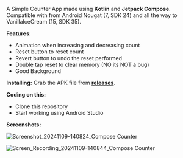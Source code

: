 A Simple Counter App made using **Kotlin** and **Jetpack Compose**. Compatible with from Android Nougat (7, SDK 24) and all the way to VanillaIceCream (15, SDK 35).

**Features:**
- Animation when increasing and decreasing count
- Reset button to reset count
- Revert button to undo the reset performed
- Double tap reset to clear memory (NO its NOT a bug)
- Good Background

**Installing:**
Grab the APK file from [**releases**](https://github.com/GurvirS9/kotlinCompose-Counter/releases).

**Coding on this:**
- Clone this repository
- Start working using Android Studio

**Screenshots:**

![Screenshot_20241109-140824_Compose Counter](https://github.com/user-attachments/assets/b9f65ba5-f580-4433-a3de-52630e2db351)

![Screen_Recording_20241109-140844_Compose Counter](https://github.com/user-attachments/assets/9b09fa23-b6be-45e6-b039-0805b22fc908)
